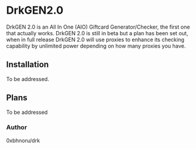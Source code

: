 # DrkGEN2.0
DrkGEN 2.0 is an All In One (AIO) Giftcard Generator/Checker, the first one that actually works. DrkGEN 2.0 is still in beta but a plan has been set out, when in full release DrkGEN 2.0 will use proxies to enhance its checking capability by unlimited power depending on how many proxies you have.

## Installation
To be addressed.

## Plans
To be addressed

### Author
0xbhnoru/drk

